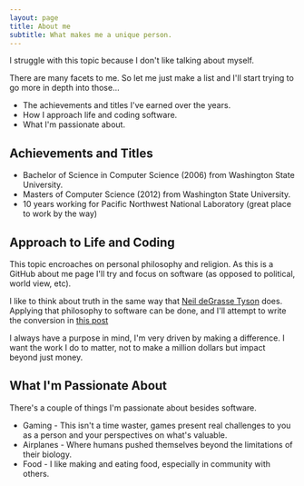 ```yaml
---
layout: page
title: About me
subtitle: What makes me a unique person.
---
```


I struggle with this topic because I don't like talking about myself.

There are many facets to me. So let me just make a list and I'll start
trying to go more in depth into those...

 * The achievements and titles I've earned over the years. 
 * How I approach life and coding software.
 * What I'm passionate about.

## Achievements and Titles

 * Bachelor of Science in Computer Science (2006) from Washington
   State University.
 * Masters of Computer Science (2012) from Washington State
   University.
 * 10 years working for Pacific Northwest National Laboratory (great
   place to work by the way)

## Approach to Life and Coding

This topic encroaches on personal philosophy and religion. As this
is a GitHub about me page I'll try and focus on software (as
opposed to political, world view, etc).

I like to think about truth in the same way that
[Neil deGrasse Tyson](https://twitter.com/neiltyson/status/771176428880617472?lang=en)
does. Applying that philosophy to software can be done, and I'll
attempt to write the conversion in [this post](/2020-01-24-philosophy)

I always have a purpose in mind, I'm very driven by making a
difference. I want the work I do to matter, not to make a million
dollars but impact beyond just money.

## What I'm Passionate About

There's a couple of things I'm passionate about besides software.

 * Gaming - This isn't a time waster, games present real challenges
   to you as a person and your perspectives on what's valuable.
 * Airplanes - Where humans pushed themselves beyond the limitations
   of their biology.
 * Food - I like making and eating food, especially in community with
   others.
